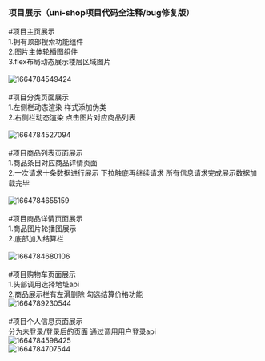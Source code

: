 ### 项目展示（uni-shop项目代码全注释/bug修复版） ###
#项目主页展示<br>
1.拥有顶部搜索功能组件<br>
2.图片主体轮播图组件<br>
3.flex布局动态展示楼层区域图片<br><br>
![1664784549424](https://user-images.githubusercontent.com/101321825/193534232-20e7b38c-3364-4e7f-ba83-4d1c6a2c93d4.png)<br><br>
#项目分类页面展示<br>
1.左侧栏动态渲染 样式添加伪类<br>
2.右侧栏动态渲染 点击图片对应商品列表<br><br>
![1664784527094](https://user-images.githubusercontent.com/101321825/193538323-9460e680-25bd-45f6-a9f2-5ad6870b7c42.png)<br><br>
#项目商品列表页面展示<br>
1.商品条目对应商品详情页面<br>
2.一次请求十条数据进行展示 下拉触底再继续请求 所有信息请求完成展示数据加载完毕<br><br>
![1664784655159](https://user-images.githubusercontent.com/101321825/193539001-fe81c8fc-54ad-48d5-895e-8441be5c0f65.png)<br><br>
#项目商品详情页面展示<br>
1.商品图片轮播图展示<br>
2.底部加入结算栏<br><br>
![1664784680106](https://user-images.githubusercontent.com/101321825/193540408-31e3e7cb-fc47-4a3d-9283-3947fae13c95.png)<br><br>
#项目购物车页面展示<br>
1.头部调用选择地址api<br>
2.商品展示栏有左滑删除 勾选结算价格功能<br>
![1664789230544](https://user-images.githubusercontent.com/101321825/193544537-1ec56319-de88-48ee-b857-6386f1c57656.png)<br><br>
#项目个人信息页面展示<br>
分为未登录/登录后的页面 通过调用用户登录api<br>
![1664784598425](https://user-images.githubusercontent.com/101321825/193545128-50be417e-4ddd-4967-9742-56f9863fa28e.png)<br>
![1664784707544](https://user-images.githubusercontent.com/101321825/193545143-3aec6bef-23c7-427a-9964-16e93bc3d79b.png)<br>

